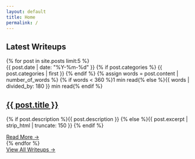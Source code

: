 ```yaml
---
layout: default
title: Home
permalink: /
---
```


<section class="latest-posts">
  <h2 class="section-title">Latest Writeups</h2>
  <div class="posts-list">
    {% for post in site.posts limit:5 %}
      <div class="post-item">
        <div class="post-content">
          <div class="post-meta">
            <span class="date">{{ post.date | date: "%Y-%m-%d" }}</span>
            {% if post.categories %}
              <span class="tag">{{ post.categories | first }}</span>
            {% endif %}
            <span class="reading-time">
              {% assign words = post.content | number_of_words %}
              {% if words < 360 %}1 min read{% else %}{{ words | divided_by: 180 }} min read{% endif %}
            </span>
          </div>
          <h2 class="post-title"><a href="{{ post.url }}">{{ post.title }}</a></h2>
          <p class="post-excerpt">
            {% if post.description %}{{ post.description }}
            {% else %}{{ post.excerpt | strip_html | truncate: 150 }}
            {% endif %}
          </p>
          <a href="{{ post.url }}" class="read-more primary-btn">Read More →</a>
        </div>
      </div>
    {% endfor %}
  </div>
  
  <div class="see-more">
    <a href="/archives" class="btn primary-btn">View All Writeups →</a>
  </div>
</section>